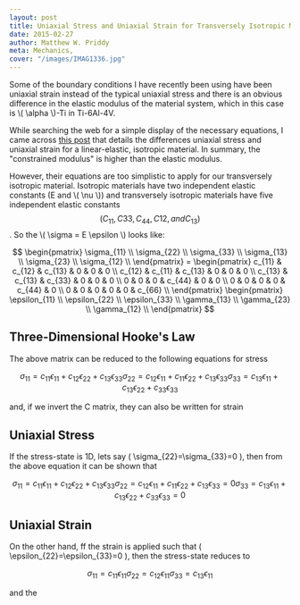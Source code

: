 ```yaml
---
layout: post
title: Uniaxial Stress and Uniaxial Strain for Transversely Isotropic Material
date: 2015-02-27
author: Matthew W. Priddy
meta: Mechanics, 
cover: "/images/IMAG1336.jpg"
---
```


Some of the boundary conditions I have recently been using have been uniaxial strain instead of the typical uniaxial stress and there is an obvious difference in the elastic modulus of the material system, which in this case is \\( \alpha \\)-Ti in Ti-6Al-4V.  

While searching the web for a simple display of the necessary equations, I came across [this post](http://csmbrannon.net/2012/08/02/distinction-between-uniaxial-stress-and-uniaxial-strain/) that details the differences uniaxial stress and uniaxial strain for a linear-elastic, isotropic material.  In summary, the "constrained modulus" is higher than the elastic modulus.  

However, their equations are too simplistic to apply for our transversely isotropic material.  Isotropic materials have two independent elastic constants (E and \\( \nu \\)) and transversely isotropic materials have five independent elastic constants $$( C_{11}, C{33}, C_{44}, C{12}, and C_{13} )$$.  So the \\( \sigma = E \epsilon \\) looks like:

$$
\begin{pmatrix}
\sigma_{11} \\ \sigma_{22} \\ \sigma_{33} \\ \sigma_{13} \\ \sigma_{23} \\ \sigma_{12} \\ 
\end{pmatrix} = 
\begin{pmatrix}
  c_{11} & c_{12} & c_{13} & 0 & 0 & 0 \\
  c_{12} & c_{11} & c_{13} & 0 & 0 & 0 \\
  c_{13} & c_{13} & c_{33} & 0 & 0 & 0 \\
  0 & 0 & 0 & c_{44} & 0 & 0 \\
  0 & 0 & 0 & 0 & c_{44} & 0 \\
  0 & 0 & 0 & 0 & 0 & c_{66} \\
\end{pmatrix}
\begin{pmatrix}
\epsilon_{11} \\ \epsilon_{22} \\ \epsilon_{33} \\ \gamma_{13} \\ \gamma_{23} \\ \gamma_{12} \\ 
\end{pmatrix}
$$

## Three-Dimensional Hooke's Law

The above matrix can be reduced to the following equations for stress

$$
  \sigma_{11} = c_{11}\epsilon_{11} + c_{12}\epsilon_{22} + c_{13}\epsilon_{33}
  \sigma_{22} = c_{12}\epsilon_{11} + c_{11}\epsilon_{22} + c_{13}\epsilon_{33}
  \sigma_{33} = c_{13}\epsilon_{11} + c_{13}\epsilon_{22} + c_{33}\epsilon_{33}
$$

and, if we invert the C matrix, they can also be written for strain




## Uniaxial Stress

If the stress-state is 1D, lets say \( \sigma_{22}=\sigma_{33}=0 \), then from the above equation it can be shown that

$$
  \sigma_{11} = c_{11}\epsilon_{11} + c_{12}\epsilon_{22} + c_{13}\epsilon_{33}
  \sigma_{22} = c_{12}\epsilon_{11} + c_{11}\epsilon_{22} + c_{13}\epsilon_{33} = 0
  \sigma_{33} = c_{13}\epsilon_{11} + c_{13}\epsilon_{22} + c_{33}\epsilon_{33} = 0
$$


## Uniaxial Strain

On the other hand, ff the strain is applied such that \( \epsilon_{22}=\epsilon_{33}=0 \), then the stress-state reduces to

$$
  \sigma_{11} = c_{11}\epsilon_{11}
  \sigma_{22} = c_{12}\epsilon_{11}
  \sigma_{33} = c_{13}\epsilon_{11}
$$

and the 

